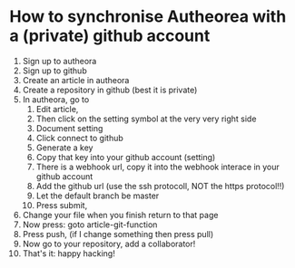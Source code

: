 
# How to synchronise  Autheorea with a (private) github account

1.  Sign up to autheora
2.  Sign up to github
3.  Create an article in autheora
4.  Create a repository in github (best it is private)
5.  In autheora, go to
    1.  Edit article,
    2.  Then click on the setting symbol at the very very right side
    3.  Document setting
    4.  Click connect to github
    5.  Generate a key
    6.  Copy that key into your github account (setting)
    7.  There is a webhook url, copy it  into the webhook interace in your github account
    8.  Add the github url (use the ssh protocoll, NOT the https protocol!!)
    9.  Let the default branch be master
    10. Press submit,
6.  Change your file when you finish return to that page
7.  Now press: goto article-git-function
8.  Press push, (if I change something then press pull)
9.  Now go to your repository, add a collaborator!
10. That's it: happy hacking!

